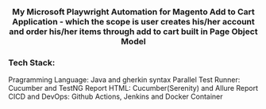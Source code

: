 <h3 align="center">My Microsoft Playwright Automation for Magento Add to Cart Application - which the scope is user creates his/her account and order his/her items through add to cart built in Page Object Model</h3>


<h3 align="left">Tech Stack:</h3>
Pragramming Language: Java and gherkin syntax
Parallel Test Runner: Cucumber and TestNG
Report HTML: Cucumber(Serenity) and Allure Report
CICD and DevOps: Github Actions, Jenkins and Docker Container

